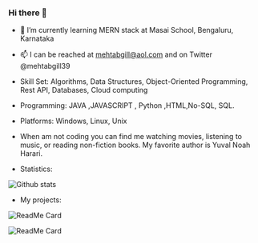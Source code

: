 ### Hi there 👋


- 🌱 I’m currently learning MERN stack at Masai School, Bengaluru, Karnataka
- 📫 I can be reached at mehtabgill@aol.com and on Twitter @mehtabgill39
- Skill Set: Algorithms, Data Structures, Object-Oriented Programming, Rest API, Databases, Cloud computing
- Programming: JAVA ,JAVASCRIPT , Python ,HTML,No-SQL, SQL.
- Platforms: Windows, Linux, Unix
- When am not coding you can find me watching movies, listening to music, or reading non-fiction books. My favorite author is Yuval Noah Harari.

- Statistics:

![Github stats](https://github-readme-stats.vercel.app/api?username=mehtab39)


- My projects:

![ReadMe Card](https://github-readme-stats.vercel.app/api/pin/?username=mehtab39&repo=projectfashionnova)

![ReadMe Card](https://github-readme-stats.vercel.app/api/pin/?username=Smrutiranjan-Patra&repo=Shopper-Stop-clone )
